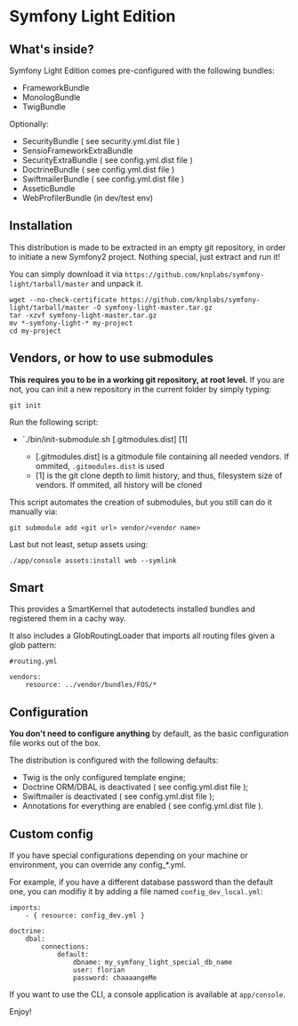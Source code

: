 Symfony Light Edition
=====================

What's inside?
--------------

Symfony Light Edition comes pre-configured with the following bundles:

 * FrameworkBundle
 * MonologBundle
 * TwigBundle

Optionally:
 * SecurityBundle ( see security.yml.dist file )
 * SensioFrameworkExtraBundle
 * SecurityExtraBundle ( see config.yml.dist file )
 * DoctrineBundle ( see config.yml.dist file )
 * SwiftmailerBundle ( see config.yml.dist file )
 * AsseticBundle
 * WebProfilerBundle (in dev/test env)

Installation
------------

This distribution is made to be extracted in an empty git repository, in order to initiate a new Symfony2 project.
Nothing special, just extract and run it!

You can simply download it via `https://github.com/knplabs/symfony-light/tarball/master` and unpack it.

    wget --no-check-certificate https://github.com/knplabs/symfony-light/tarball/master -O symfony-light-master.tar.gz
    tar -xzvf symfony-light-master.tar.gz
    mv *-symfony-light-* my-project
    cd my-project

Vendors, or how to use submodules
---------------------------------

**This requires you to be in a working git repository, at root level.**
If you are not, you can init a new repository in the current folder by simply typing:

    git init

Run the following script:

 * `./bin/init-submodule.sh [.gitmodules.dist] [1]

   * [.gitmodules.dist] is a gitmodule file containing all needed vendors. If ommited, ``.gitmodules.dist`` is used
   * [1] is the git clone depth to limit history, and thus, filesystem size of vendors. If ommited, all history will be cloned

This script automates the creation of submodules, but you still can do it manually via:

    git submodule add <git url> vendor/<vendor name>


Last but not least, setup assets using:

    ./app/console assets:install web --symlink


Smart
-----

This provides a SmartKernel that autodetects installed bundles and registered them in a cachy way.

It also includes a GlobRoutingLoader that imports all routing files given a glob pattern:

    #routing.yml

    vendors:
        resource: ../vendor/bundles/FOS/*


Configuration
-------------

**You don't need to configure anything** by default, as the basic configuration file works out of the box.

The distribution is configured with the following defaults:

 * Twig is the only configured template engine;
 * Doctrine ORM/DBAL is deactivated ( see config.yml.dist file );
 * Swiftmailer is deactivated ( see config.yml.dist file );
 * Annotations for everything are enabled ( see config.yml.dist file ).


Custom config
-------------

If you have special configurations depending on your machine or environment, you can override any config_*.yml.

For example, if you have a different database password than the default one, you can modifiy it by adding a file named `config_dev_local.yml`:

    imports:
        - { resource: config_dev.yml }

    doctrine:
        dbal:
            connections:
                default:
                    dbname: my_symfony_light_special_db_name
                    user: florian
                    password: chaaaangeMe


If you want to use the CLI, a console application is available at
`app/console`. 

Enjoy!
